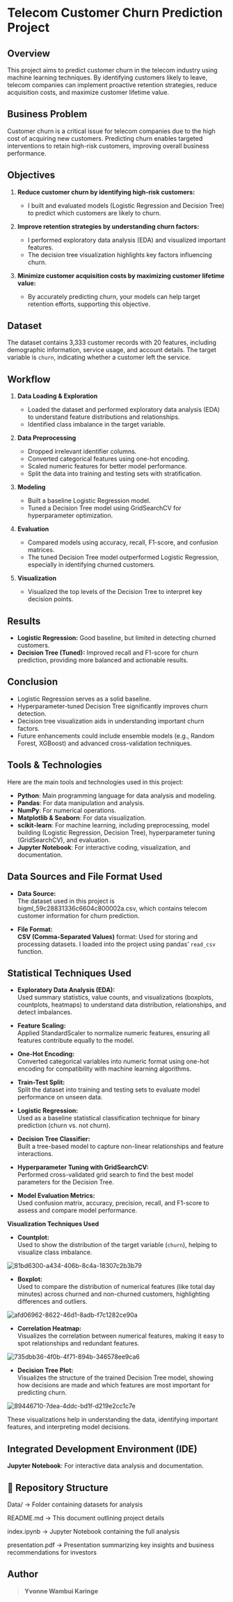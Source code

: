 # Telecom Customer Churn Prediction Project

## Overview

This project aims to predict customer churn in the telecom industry using machine learning techniques. By identifying customers likely to leave, telecom companies can implement proactive retention strategies, reduce acquisition costs, and maximize customer lifetime value.

## Business Problem

Customer churn is a critical issue for telecom companies due to the high cost of acquiring new customers. Predicting churn enables targeted interventions to retain high-risk customers, improving overall business performance.

## Objectives

1. **Reduce customer churn by identifying high-risk customers:**  
   - I built and evaluated models (Logistic Regression and Decision Tree) to predict which customers are likely to churn.

2. **Improve retention strategies by understanding churn factors:**  
   - I performed exploratory data analysis (EDA) and visualized important features.
   - The decision tree visualization highlights key factors influencing churn.

3. **Minimize customer acquisition costs by maximizing customer lifetime value:**  
   - By accurately predicting churn, your models can help target retention efforts, supporting this objective.

## Dataset

The dataset contains 3,333 customer records with 20 features, including demographic information, service usage, and account details. The target variable is `churn`, indicating whether a customer left the service.

## Workflow

1. **Data Loading & Exploration**
   - Loaded the dataset and performed exploratory data analysis (EDA) to understand feature distributions and relationships.
   - Identified class imbalance in the target variable.

2. **Data Preprocessing**
   - Dropped irrelevant identifier columns.
   - Converted categorical features using one-hot encoding.
   - Scaled numeric features for better model performance.
   - Split the data into training and testing sets with stratification.

3. **Modeling**
   - Built a baseline Logistic Regression model.
   - Tuned a Decision Tree model using GridSearchCV for hyperparameter optimization.

4. **Evaluation**
   - Compared models using accuracy, recall, F1-score, and confusion matrices.
   - The tuned Decision Tree model outperformed Logistic Regression, especially in identifying churned customers.

5. **Visualization**
   - Visualized the top levels of the Decision Tree to interpret key decision points.

## Results

- **Logistic Regression:** Good baseline, but limited in detecting churned customers.
- **Decision Tree (Tuned):** Improved recall and F1-score for churn prediction, providing more balanced and actionable results.

## Conclusion

- Logistic Regression serves as a solid baseline.
- Hyperparameter-tuned Decision Tree significantly improves churn detection.
- Decision tree visualization aids in understanding important churn factors.
- Future enhancements could include ensemble models (e.g., Random Forest, XGBoost) and advanced cross-validation techniques.

## Tools & Technologies
Here are the main tools and technologies used in this project:

- **Python**: Main programming language for data analysis and modeling.
- **Pandas**: For data manipulation and analysis.
- **NumPy**: For numerical operations.
- **Matplotlib & Seaborn**: For data visualization.
- **scikit-learn**: For machine learning, including preprocessing, model building (Logistic Regression, Decision Tree), hyperparameter tuning (GridSearchCV), and evaluation.
- **Jupyter Notebook**: For interactive coding, visualization, and documentation.

## **Data Sources and File Format Used**

- **Data Source:**  
  The dataset used in this project is bigml_59c28831336c6604c800002a.csv, which contains telecom customer information for churn prediction.

- **File Format:**  
  **CSV (Comma-Separated Values)** format: Used for storing and processing datasets. I loaded into the project using pandas’ `read_csv` function.

## **Statistical Techniques Used**
- **Exploratory Data Analysis (EDA):**  
  Used summary statistics, value counts, and visualizations (boxplots, countplots, heatmaps) to understand data distribution, relationships, and detect imbalances.

- **Feature Scaling:**  
  Applied StandardScaler to normalize numeric features, ensuring all features contribute equally to the model.

- **One-Hot Encoding:**  
  Converted categorical variables into numeric format using one-hot encoding for compatibility with machine learning algorithms.

- **Train-Test Split:**  
  Split the dataset into training and testing sets to evaluate model performance on unseen data.

- **Logistic Regression:**  
  Used as a baseline statistical classification technique for binary prediction (churn vs. not churn).

- **Decision Tree Classifier:**  
  Built a tree-based model to capture non-linear relationships and feature interactions.

- **Hyperparameter Tuning with GridSearchCV:**  
  Performed cross-validated grid search to find the best model parameters for the Decision Tree.

- **Model Evaluation Metrics:**  
  Used confusion matrix, accuracy, precision, recall, and F1-score to assess and compare model performance.

**Visualization Techniques Used**

- **Countplot:**  
  Used to show the distribution of the target variable (`churn`), helping to visualize class imbalance.

![81bd6300-a434-406b-8c4a-18307c2b3b79](https://github.com/user-attachments/assets/1736fc00-e686-4a1e-8e77-2ce04be7970b)

- **Boxplot:**  
  Used to compare the distribution of numerical features (like total day minutes) across churned and non-churned customers, highlighting differences and outliers.

![afd06962-8622-46d1-8adb-f7c1282ce90a](https://github.com/user-attachments/assets/822bc57e-4d9f-482c-bcf4-36a414a12ad0)

- **Correlation Heatmap:**  
  Visualizes the correlation between numerical features, making it easy to spot relationships and redundant features.

![735dbb36-4f0b-4f71-894b-346578ee9ca6](https://github.com/user-attachments/assets/c92f96a3-b680-4cfe-85c6-3a3b3658c28e)

- **Decision Tree Plot:**  
  Visualizes the structure of the trained Decision Tree model, showing how decisions are made and which features are most important for predicting churn.

![89446710-7dea-4ddc-bd1f-d219e2cc1c7e](https://github.com/user-attachments/assets/4fa855ad-ffae-4659-8ce7-b24d71f89283)

These visualizations help in understanding the data, identifying important features, and interpreting model decisions.

## **Integrated Development Environment (IDE)**
**Jupyter Notebook**: For interactive data analysis and documentation.

## 📂 Repository Structure

Data/ → Folder containing datasets for analysis

README.md → This document outlining project details

index.ipynb → Jupyter Notebook containing the full analysis

presentation.pdf → Presentation summarizing key insights and business recommendations for investors

## Author

>**Yvonne Wambui Karinge**

